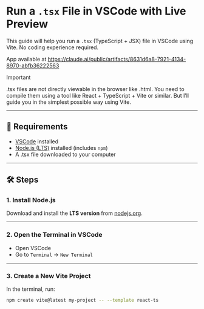 # Run a `.tsx` File in VSCode with Live Preview

This guide will help you run a `.tsx` (TypeScript + JSX) file in VSCode using Vite. No coding experience required.

App available at https://claude.ai/public/artifacts/8631d6a8-7921-4134-8970-abfb36222563

> [!IMPORTANT]
> .tsx files are not directly viewable in the browser like .html. You need to compile them using a tool like React + TypeScript + Vite or similar. But I’ll guide you in the simplest possible way using Vite.

---

## 🚀 Requirements

- [VSCode](https://code.visualstudio.com/) installed
- [Node.js (LTS)](https://nodejs.org/) installed (includes `npm`)
- A .tsx file downloaded to your computer

---

## 🛠️ Steps

### 1. Install Node.js
Download and install the **LTS version** from [nodejs.org](https://nodejs.org/).

---

### 2. Open the Terminal in VSCode
- Open VSCode
- Go to `Terminal` → `New Terminal`

---

### 3. Create a New Vite Project

In the terminal, run:

```bash
npm create vite@latest my-project -- --template react-ts